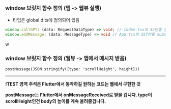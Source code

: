 ### window 브릿지 함수 정의 (앱 -> 웹뷰 실행)

- 타입은 global.d.ts에 정의되어 있음

```typescript
window.callGPT: (data: RequestDataType) => void; // index.tsx의 32번줄 참고
window.addMessage: (data: MessageType) => void // App.tsx의 157번줄 submitQuestion 참고
```
w
### window 브릿지 함수 정의 (웹뷰 -> 앱에서 메시지 받음)

```
postMessage(JSON.stringify({type: 'scrollHeight', height}))
```


---


__!TEST 영역 주석은 Flutter에서 동작하길 원하는 코드는 웹에서 구현한 것__

__postMessage는 Flutter에서 onMessageReceived로 받을 겁니다. type이 scrollHeight인건 body의 높이를 계속 올려줄겁니다.__